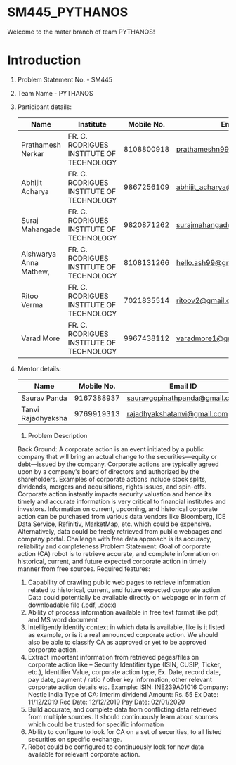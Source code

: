 # SM445_PYTHANOS
Welcome to the mater branch of team PYTHANOS! 

# Introduction
1. Problem Statement No. - SM445

2. Team Name - PYTHANOS

3. Participant details:

    | Name                   | Institute                                | Mobile No. | Email ID                     |
    | ---------------------- | ---------------------------------------- | ---------- | ---------------------------- |
    | Prathamesh Nerkar      | FR. C. RODRIGUES INSTITUTE OF TECHNOLOGY | 8108800918 | prathameshn99@gmail.com      |
    | Abhijit Acharya        | FR. C. RODRIGUES INSTITUTE OF TECHNOLOGY | 9867256109 | abhijit_acharya@outlook.com  |
    | Suraj Mahangade        | FR. C. RODRIGUES INSTITUTE OF TECHNOLOGY | 9820871262 | surajmahangade9999@yahoo.com |
    | Aishwarya Anna Mathew, | FR. C. RODRIGUES INSTITUTE OF TECHNOLOGY | 8108131266 | hello.ash99@gmail.com        |
    | Ritoo Verma            | FR. C. RODRIGUES INSTITUTE OF TECHNOLOGY | 7021835514 | ritoov2@gmail.com            |
    | Varad More             | FR. C. RODRIGUES INSTITUTE OF TECHNOLOGY | 9967438112 | varadmore1@gmail.com         |

4. Mentor details:

    | Name               | Mobile No. | Email ID                      |
    | ------------------ | ---------- | ----------------------------- |
    | Saurav Panda       | 9167388937 | sauravgopinathpanda@gmail.com |
    | Tanvi Rajadhyaksha | 9769919313 | rajadhyakshatanvi@gmail.com   |

    

    1. Problem Description

    Back Ground: A corporate action is an event initiated by a public company that will bring an actual
    change to the securities—equity or debt—issued by the company. Corporate actions are typically agreed
    upon by a company&#39;s board of directors and authorized by the shareholders. Examples of corporate
    actions include stock splits, dividends, mergers and acquisitions, rights issues, and spin-offs. Corporate
    action instantly impacts security valuation and hence its timely and accurate information is very critical
    to financial institutes and investors. Information on current, upcoming, and historical corporate action
    can be purchased from various data vendors like Bloomberg, ICE Data Service, Refinitiv, MarketMap, etc.
    which could be expensive. Alternatively, data could be freely retrieved from public webpages and
    company portal. Challenge with free data approach is its accuracy, reliability and completeness Problem
    Statement: Goal of corporate action (CA) robot is to retrieve accurate, and complete information on
    historical, current, and future expected corporate action in timely manner from free sources. Required
    features:
    1. Capability of crawling public web pages to retrieve information related to historical, current, and
    future expected corporate action. Data could potentially be available directly on webpage or in form of
    downloadable file (.pdf, .docx)
    2. Ability of process information available in free text format like pdf, and MS word document
    3. Intelligently identify context in which data is available, like is it listed as example, or is it a real
    announced corporate action. We should also be able to classify CA as approved or yet to be approved
    corporate action.
    4. Extract important information from retrieved pages/files on corporate action like – Security Identifier
    type (ISIN, CUSIP, Ticker, etc.), Identifier Value, corporate action type, Ex. Date, record date, pay date,
    payment / ratio / other key information, other relevant corporate action details etc. Example: ISIN:
    INE239A01016 Company: Nestle India Type of CA: Interim dividend Amount: Rs. 55 Ex Date: 11/12/2019
    Rec Date: 12/12/2019 Pay Date: 02/01/2020
    5. Build accurate, and complete data from conflicting data retrieved from multiple sources. It should
    continuously learn about sources which could be trusted for specific information
    6. Ability to configure to look for CA on a set of securities, to all listed securities on specific exchange.
    7. Robot could be configured to continuously look for new data available for relevant corporate action.





